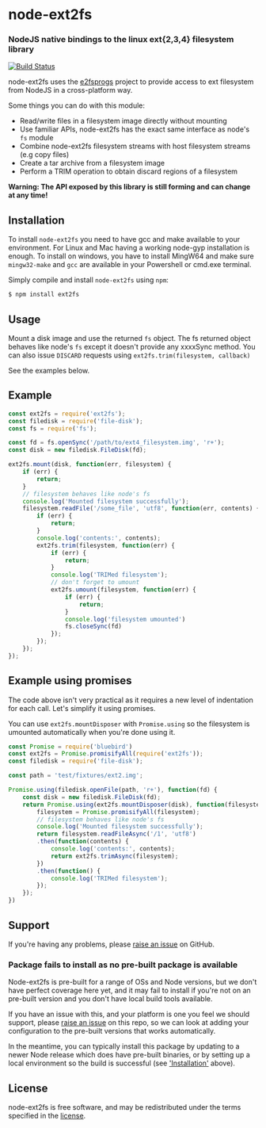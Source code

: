 node-ext2fs
=========
### NodeJS native bindings to the linux ext{2,3,4} filesystem library
[![Build Status](https://travis-ci.org/balena-io/node-ext2fs.svg?branch=master)](https://travis-ci.org/balena-io/node-ext2fs)

node-ext2fs uses the [e2fsprogs](https://github.com/tytso/e2fsprogs) project to
provide access to ext filesystem from NodeJS in a cross-platform way.

Some things you can do with this module:

* Read/write files in a filesystem image directly without mounting
* Use familiar APIs, node-ext2fs has the exact same interface as node's `fs` module
* Combine node-ext2fs filesystem streams with host filesystem streams (e.g copy files)
* Create a tar archive from a filesystem image
* Perform a TRIM operation to obtain discard regions of a filesystem

**Warning: The API exposed by this library is still forming and can change at
any time!**

Installation
------------

To install `node-ext2fs` you need to have gcc and make available to your
environment. For Linux and Mac having a working node-gyp installation is
enough. To install on windows, you have to install MingW64 and make sure
`mingw32-make` and `gcc` are available in your Powershell or cmd.exe terminal.

Simply compile and install `node-ext2fs` using `npm`:

``` bash
$ npm install ext2fs
```

Usage
-----

Mount a disk image and use the returned `fs` object.
The fs returned object behaves like node's `fs` except it doesn't provide any
xxxxSync method.
You can also issue `DISCARD` requests using `ext2fs.trim(filesystem, callback)`

See the examples below.

Example
-------

```javascript
const ext2fs = require('ext2fs');
const filedisk = require('file-disk');
const fs = require('fs');

const fd = fs.openSync('/path/to/ext4_filesystem.img', 'r+');
const disk = new filedisk.FileDisk(fd);

ext2fs.mount(disk, function(err, filesystem) {
	if (err) {
		return;
	}
	// filesystem behaves like node's fs
	console.log('Mounted filesystem successfully');
	filesystem.readFile('/some_file', 'utf8', function(err, contents) {
		if (err) {
			return;
		}
		console.log('contents:', contents);
		ext2fs.trim(filesystem, function(err) {
			if (err) {
				return;
			}
			console.log('TRIMed filesystem');
			// don't forget to umount
			ext2fs.umount(filesystem, function(err) {
				if (err) {
					return;
				}
				console.log('filesystem umounted')
				fs.closeSync(fd)
			});
		});
	});
});

```

Example using promises
----------------------

The code above isn't very practical as it requires a new level of indentation
for each call. Let's simplify it using promises.

You can use `ext2fs.mountDisposer` with `Promise.using` so the filesystem is
umounted automatically when you're done using it.

```javascript
const Promise = require('bluebird')
const ext2fs = Promise.promisifyAll(require('ext2fs'));
const filedisk = require('file-disk');

const path = 'test/fixtures/ext2.img';

Promise.using(filedisk.openFile(path, 'r+'), function(fd) {
	const disk = new filedisk.FileDisk(fd);
	return Promise.using(ext2fs.mountDisposer(disk), function(filesystem) {
		filesystem = Promise.promisifyAll(filesystem);
		// filesystem behaves like node's fs
		console.log('Mounted filesystem successfully');
		return filesystem.readFileAsync('/1', 'utf8')
		.then(function(contents) {
			console.log('contents:', contents);
			return ext2fs.trimAsync(filesystem);
		})
		.then(function() {
			console.log('TRIMed filesystem');
		});
	});
})

```

Support
-------

If you're having any problems, please [raise an issue][github-issue] on GitHub.

### Package fails to install as no pre-built package is available

Node-ext2fs is pre-built for a range of OSs and Node versions, but we don't have perfect coverage
here yet, and it may fail to install if you're not on an pre-built version and you don't have local
build tools available.

If you have an issue with this, and your platform is one you feel we should support, please
[raise an issue][github-issue] on this repo, so we can look at adding your configuration to the
pre-built versions that works automatically.

In the meantime, you can typically install this package by updating to a newer Node release which
does have pre-built binaries, or by setting up a local environment so the build is successful (see
['Installation'](#installation) above).

License
-------

node-ext2fs is free software, and may be redistributed under the terms specified
in the [license].

[github-issue]: https://github.com/balena-io/node-ext2fs/issues/new
[license]: https://github.com/balena-io/node-ext2fs/blob/master/LICENSE
